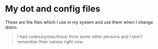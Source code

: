 # My dot and config files

These are the files which I use in my system and use them when I change
distro.

> I had codes(syntax/lines) from some other persons and I don't remember their names right now.
